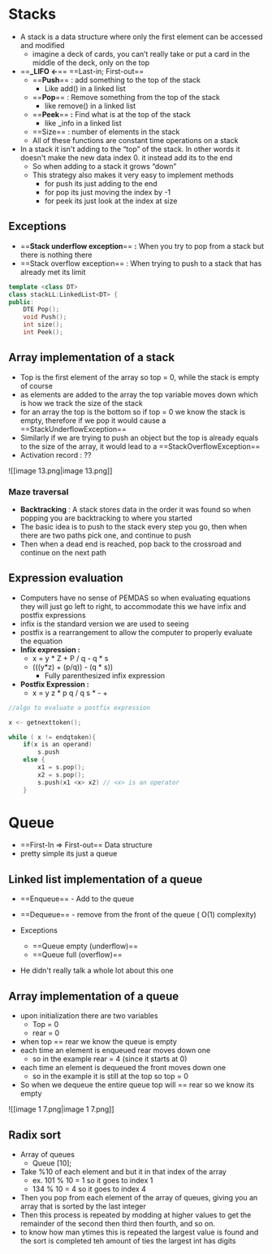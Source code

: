 # Stacks

- A stack is a data structure where only the first element can be accessed and modified
    - imagine a deck of cards, you can’t really take or put a card in the middle of the deck, only on the top
- ==**_LIFO ←**== ==Last-in; First-out==
    - ==**Push**== : add something to the top of the stack
        - Like add() in a linked list
    - ==**Pop**== : Remove something from the top of the stack
        - like remove() in a linked list
    - ==**Peek**== **:** Find what is at the top of the stack
        - like _info in a linked list
    - ==Size== : number of elements in the stack
    - All of these functions are constant time operations on a stack
- In a stack it isn't adding to the “top” of the stack. In other words it doesn't make the new data index 0. it instead add its to the end
    - So when adding to a stack it grows “down”
    - This strategy also makes it very easy to implement methods
        - for push its just adding to the end
        - for pop its just moving the index by -1
        - for peek its just look at the index at size

## Exceptions

- ==**Stack underflow exception**== **:** When you try to pop from a stack but there is nothing there
- ==Stack overflow exception== : When trying to push to a stack that has already met its limit

  

```C++
template <class DT>
class stackLL:LinkedList<DT> {
public: 
	DTE Pop();
	void Push();
	int size();
	int Peek();
```

  

## Array implementation of a stack

- Top is the first element of the array so top = 0, while the stack is empty of course
- as elements are added to the array the top variable moves down which is how we track the size of the stack
- for an array the top is the bottom so if top = 0 we know the stack is empty, therefore if we pop it would cause a ==StackUnderflowException==
- Similarly if we are trying to push an object but the top is already equals to the size of the array, it would lead to a ==StackOverflowException==
- Activation record : ??

![[image 13.png|image 13.png]]

  

### Maze traversal

- **Backtracking** : A stack stores data in the order it was found so when popping you are backtracking to where you started
- The basic idea is to push to the stack every step you go, then when there are two paths pick one, and continue to push
- Then when a dead end is reached, pop back to the crossroad and continue on the next path

  

## Expression evaluation

- Computers have no sense of PEMDAS so when evaluating equations they will just go left to right, to accommodate this we have infix and postfix expressions
- infix is the standard version we are used to seeing
- postfix is a rearrangement to allow the computer to properly evaluate the equation
- **Infix expression :**
    - x = y * Z + P / q - q * s
    - (((y*z) + (p/q)) - (q * s))
        - Fully parenthesized infix expression
- **Postfix Expression :**
    - x = y z * p q / q s * - +

  

```C++
//algo to evaluate a postfix expression

x <- getnexttoken();

while ( x != endqtoken){
	if(x is an operand)
		s.push
	else {
		x1 = s.pop();
		x2 = s.pop();
		s.push(x1 <x> x2) // <x> is an operator
	}
```

  

# Queue

- ==First-In ⇒ First-out== Data structure
- pretty simple its just a queue

  

## Linked list implementation of a queue

- ==Enqueue== - Add to the queue
- ==Dequeue== - remove from the front of the queue ( O(1) complexity)

  

- Exceptions
    - ==Queue empty (underflow)==
    - ==Queue full (overflow)==

  

- He didn't really talk a whole lot about this one

  

## Array implementation of a queue

- upon initialization there are two variables
    - Top = 0
    - rear = 0
- when top == rear we know the queue is empty
- each time an element is enqueued rear moves down one
    - so in the example rear = 4 (since it starts at 0)
- each time an element is dequeued the front moves down one
    - so in the example it is still at the top so top = 0
- So when we dequeue the entire queue top will == rear so we know its empty

![[image 1 7.png|image 1 7.png]]

  

## Radix sort

- Array of queues
    - Queue<int> [10];
- Take %10 of each element and but it in that index of the array
    - ex. 101 % 10 = 1 so it goes to index 1
    - 134 % 10 = 4 so it goes to index 4
- Then you pop from each element of the array of queues, giving you an array that is sorted by the last integer
- Then this process is repeated by modding at higher values to get the remainder of the second then third then fourth, and so on.
- to know how man ytimes this is repeated the largest value is found and the sort is completed teh amount of ties the largest int has digits